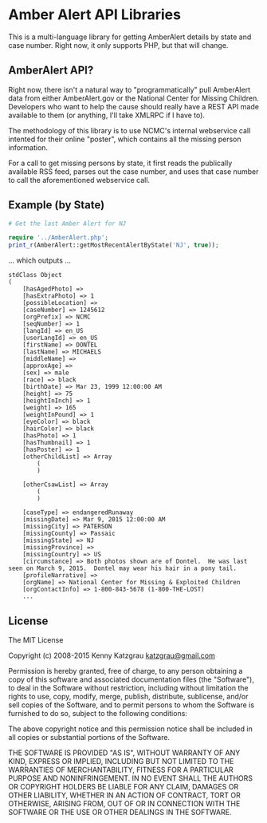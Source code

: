# Amber Alert API Libraries

This is a multi-language library for getting AmberAlert details by state
and case number. Right now, it only supports PHP, but that will change.

## AmberAlert API?

Right now, there isn't a natural way to "programmatically" pull AmberAlert 
data from either AmberAlert.gov or the National Center for Missing Children.
Developers who want to help the cause should really have a REST API made
available to them (or anything, I'll take XMLRPC if I have to).

The methodology of this library is to use NCMC's internal webservice call
intented for their online "poster", which contains all the missing person
information.

For a call to get missing persons by state, it first reads the publically
available RSS feed, parses out the case number, and uses that case number to
call the aforementioned webservice call.

## Example (by State)

```php
# Get the last Amber Alert for NJ

require '../AmberAlert.php';
print_r(AmberAlert::getMostRecentAlertByState('NJ', true));

```

... which outputs ...

```
stdClass Object
(
    [hasAgedPhoto] =>
    [hasExtraPhoto] => 1
    [possibleLocation] =>
    [caseNumber] => 1245612
    [orgPrefix] => NCMC
    [seqNumber] => 1
    [langId] => en_US
    [userLangId] => en_US
    [firstName] => DONTEL
    [lastName] => MICHAELS
    [middleName] =>
    [approxAge] =>
    [sex] => male
    [race] => black
    [birthDate] => Mar 23, 1999 12:00:00 AM
    [height] => 75
    [heightInInch] => 1
    [weight] => 165
    [weightInPound] => 1
    [eyeColor] => black
    [hairColor] => black
    [hasPhoto] => 1
    [hasThumbnail] => 1
    [hasPoster] => 1
    [otherChildList] => Array
        (
        )

    [otherCsawList] => Array
        (
        )

    [caseType] => endangeredRunaway
    [missingDate] => Mar 9, 2015 12:00:00 AM
    [missingCity] => PATERSON
    [missingCounty] => Passaic
    [missingState] => NJ
    [missingProvince] =>
    [missingCountry] => US
    [circumstance] => Both photos shown are of Dontel.  He was last seen on March 9, 2015.  Dontel may wear his hair in a pony tail.
    [profileNarrative] =>
    [orgName] => National Center for Missing & Exploited Children
    [orgContactInfo] => 1-800-843-5678 (1-800-THE-LOST)
    ...
```

## License

The MIT License

Copyright (c) 2008-2015 Kenny Katzgrau katzgrau@gmail.com

Permission is hereby granted, free of charge, to any person obtaining a copy of this software and associated documentation files (the "Software"), to deal in the Software without restriction, including without limitation the rights to use, copy, modify, merge, publish, distribute, sublicense, and/or sell copies of the Software, and to permit persons to whom the Software is furnished to do so, subject to the following conditions:

The above copyright notice and this permission notice shall be included in all copies or substantial portions of the Software.

THE SOFTWARE IS PROVIDED "AS IS", WITHOUT WARRANTY OF ANY KIND, EXPRESS OR IMPLIED, INCLUDING BUT NOT LIMITED TO THE WARRANTIES OF MERCHANTABILITY, FITNESS FOR A PARTICULAR PURPOSE AND NONINFRINGEMENT. IN NO EVENT SHALL THE AUTHORS OR COPYRIGHT HOLDERS BE LIABLE FOR ANY CLAIM, DAMAGES OR OTHER LIABILITY, WHETHER IN AN ACTION OF CONTRACT, TORT OR OTHERWISE, ARISING FROM, OUT OF OR IN CONNECTION WITH THE SOFTWARE OR THE USE OR OTHER DEALINGS IN THE SOFTWARE.
